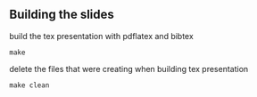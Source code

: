 Building the slides
---


build the tex presentation with pdflatex and bibtex
```
make
```

delete the files that were creating when building tex presentation
```
make clean
```
